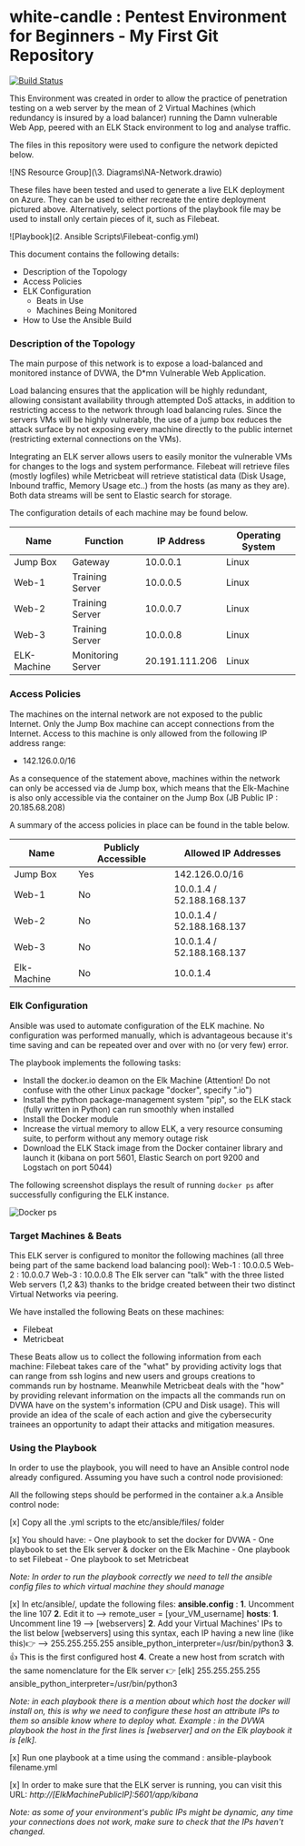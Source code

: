 # white-candle : Pentest Environment for Beginners - My First Git Repository

[![Build Status](https://travis-ci.org/joemccann/dillinger.svg?branch=master)](https://travis-ci.org/joemccann/dillinger)

This Environment was created in order to allow the practice of penetration testing on a web server by the mean of 2 Virtual Machines (which redundancy is insured by a load balancer) running the Damn vulnerable Web App, peered with an ELK Stack environment to log and analyse traffic. 

The files in this repository were used to configure the network depicted below.

![NS Resource Group](\3. Diagrams\NA-Network.drawio)

These files have been tested and used to generate a live ELK deployment on Azure. They can be used to either recreate the entire deployment pictured above. 
Alternatively, select portions of the playbook file may be used to install only certain pieces of it, such as Filebeat.

![Playbook](2. Ansible Scripts\Filebeat-config.yml)

This document contains the following details:
- Description of the Topology
- Access Policies
- ELK Configuration
  - Beats in Use
  - Machines Being Monitored
- How to Use the Ansible Build

### Description of the Topology

The main purpose of this network is to expose a load-balanced and monitored instance of DVWA, the D*mn Vulnerable Web Application.

Load balancing ensures that the application will be highly redundant, allowing consistant availability through attempted DoS attacks, in addition to restricting access to the network through load balancing rules.
Since the servers VMs will be highly vulnerable, the use of a jump box reduces the attack surface by not exposing every machine directly to the public internet (restricting external connections on the VMs).

Integrating an ELK server allows users to easily monitor the vulnerable VMs for changes to the logs and system performance.
Filebeat will retrieve files (mostly logfiles) while Metricbeat will retrieve statistical data (Disk Usage, Inbound traffic, Memory Usage etc..) from the hosts (as many as they are). Both data streams will be sent to Elastic search for storage.

The configuration details of each machine may be found below.

| Name        | Function          | IP Address     | Operating System |
|-------------|-------------------|----------------|------------------|
| Jump Box    | Gateway           | 10.0.0.1       | Linux            |
| Web-1       | Training Server   | 10.0.0.5       | Linux            |
| Web-2       | Training Server   | 10.0.0.7       | Linux            |  
| Web-3       | Training Server   | 10.0.0.8       | Linux            |
| ELK-Machine | Monitoring Server | 20.191.111.206 | Linux            |

### Access Policies

The machines on the internal network are not exposed to the public Internet. Only the Jump Box machine can accept connections from the Internet. Access to this machine is only allowed from the following IP address range:
- 142.126.0.0/16

As a consequence of the statement above, machines within the network can only be accessed via de Jump box, which means that the Elk-Machine is also only accessible via the container on the Jump Box (JB Public IP : 20.185.68.208)

A summary of the access policies in place can be found in the table below.

| Name          | Publicly Accessible | Allowed IP Addresses      |
|---------------|---------------------|---------------------------|
| Jump Box      | Yes                 | 142.126.0.0/16            |
| Web-1         | No                  | 10.0.1.4 / 52.188.168.137 |
| Web-2         | No                  | 10.0.1.4 / 52.188.168.137 |
| Web-3         | No                  | 10.0.1.4 / 52.188.168.137 |
| Elk-Machine   | No                  | 10.0.1.4                  |

### Elk Configuration

Ansible was used to automate configuration of the ELK machine. No configuration was performed manually, which is advantageous because it's time saving and can be repeated over and over with no (or very few) error. 

The playbook implements the following tasks:
- Install the docker.io deamon on the Elk Machine (Attention! Do not confuse with the other Linux package "docker", specify ".io")
- Install the python package-management system "pip", so the ELK stack (fully written in Python) can run smoothly when installed
- Install the Docker module
- Increase the virtual memory to allow ELK, a very resource consuming suite, to perform without any memory outage risk
- Download the ELK Stack image from the Docker container library and launch it (kibana on port 5601, Elastic Search on port 9200 and Logstach on port 5044)

The following screenshot displays the result of running `docker ps` after successfully configuring the ELK instance.

![Docker ps](white-candle/DockerPS_output.png)

### Target Machines & Beats
This ELK server is configured to monitor the following machines (all three being part of the same backend load balancing pool):
Web-1 : 10.0.0.5
Web-2 : 10.0.0.7
Web-3 : 10.0.0.8
The Elk server can "talk" with the three listed Web servers (1,2 &3) thanks to the bridge created between their two distinct Virtual Networks via peering.  

We have installed the following Beats on these machines:
- Filebeat 
- Metricbeat

These Beats allow us to collect the following information from each machine:
Filebeat takes care of the "what" by providing activity logs that can range from ssh logins and new users and groups creations to commands run by hostname. Meanwhile Metricbeat deals with the "how" by providing relevant information on the impacts all the commands run on DVWA have on the system's information (CPU and Disk usage). This will provide an idea of the scale of each action and give the cybersecurity trainees an opportunity to adapt their attacks and mitigation measures. 

### Using the Playbook
In order to use the playbook, you will need to have an Ansible control node already configured. Assuming you have such a control node provisioned: 

All the following steps should be performed in the container a.k.a Ansible control node:

[x] Copy all the .yml scripts to the etc/ansible/files/ folder

[x] You should have: 
    - One playbook to set the docker for DVWA
    - One playbook to set the Elk server & docker on the Elk Machine 
    - One playbook to set Filebeat
    - One playbook to set Metricbeat

*Note: In order to run the playbook correctly we need to tell the ansible config files to which virtual machine they should manage*

[x] In etc/ansible/, update the following files: 
**ansible.config** : **1**. Uncomment the line 107 **2**. Edit it to --> remote_user = [your_VM_username]
**hosts**:  **1**. Uncomment line 19 --> [webservers] **2**. Add your Virtual Machines' IPs to the list below [webservers] using this syntax, each IP having a new line (like this)👉 --> 255.255.255.255 ansible_python_interpreter=/usr/bin/python3 **3**. 👍 This is the first configured host **4**. Create a new host from scratch with the same nomenclature for the Elk server 👉  [elk] 255.255.255.255 ansible_python_interpreter=/usr/bin/python3

*Note: in each playbook there is a mention about which host the docker will install on, this is why we need to configure these host an attribute IPs to them so ansible know where to deploy what. Example : in the DVWA playbook the host in the first lines is [webserver] and on the Elk playbook it is [elk].*

[x] Run one playbook at a time using the command : ansible-playbook filename.yml

[x] In order to make sure that the ELK server is running, you can visit this URL:   *http://[ElkMachinePublicIP]:5601/app/kibana*

*Note: as some of your environment's public IPs might be dynamic, any time your connections does not work, make sure to check that the IPs haven't changed.* 







